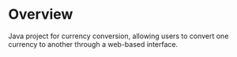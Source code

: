 # Overview

Java project for currency conversion, allowing users
to convert one currency to another through a web-based interface.

